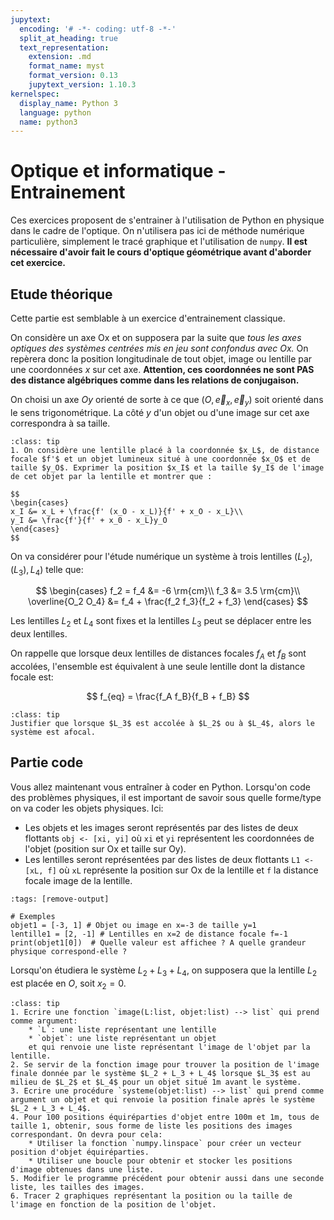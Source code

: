 ```yaml
---
jupytext:
  encoding: '# -*- coding: utf-8 -*-'
  split_at_heading: true
  text_representation:
    extension: .md
    format_name: myst
    format_version: 0.13
    jupytext_version: 1.10.3
kernelspec:
  display_name: Python 3
  language: python
  name: python3
---
```


# Optique et informatique - Entrainement

Ces exercices proposent de s'entrainer à l'utilisation de Python en physique dans le cadre de l'optique. On n'utilisera pas ici de méthode numérique particulière, simplement le tracé graphique et l'utilisation de `numpy`. __Il est nécessaire d'avoir fait le cours d'optique géométrique avant d'aborder cet exercice.__

## Etude théorique
Cette partie est semblable à un exercice d'entrainement classique.

On considère un axe Ox et on supposera par la suite que _tous les axes optiques des systèmes centrées mis en jeu sont confondus avec Ox._ On repèrera donc la position longitudinale de tout objet, image ou lentille par une coordonnées $x$ sur cet axe. __Attention, ces coordonnées ne sont PAS des distance algébriques comme dans les relations de conjugaison.__

On choisi un axe $Oy$ orienté de sorte à ce que $(O, \overrightarrow{e}_x, \overrightarrow{e}_y)$ soit orienté dans le sens trigonométrique. La côté $y$ d'un objet ou d'une image sur cet axe correspondra à sa taille.

````{admonition} Mise en équation
:class: tip
1. On considère une lentille placé à la coordonnée $x_L$, de distance focale $f'$ et un objet lumineux situé à une coordonnée $x_O$ et de taille $y_O$. Exprimer la position $x_I$ et la taille $y_I$ de l'image de cet objet par la lentille et montrer que :

$$
\begin{cases}
x_I &= x_L + \frac{f' (x_O - x_L)}{f' + x_O - x_L}\\
y_I &= \frac{f'}{f' + x_0 - x_L}y_O
\end{cases}
$$
````

On va considérer pour l'étude numérique un système à trois lentilles $(L_2), (L_3), L_4)$ telle que:

$$
\begin{cases}
f_2 = f_4 &= -6 \rm{cm}\\
f_3 &= 3.5 \rm{cm}\\
\overline{O_2 O_4} &= f_4 + \frac{f_2 f_3}{f_2 + f_3}
\end{cases}
$$

Les lentilles $L_2$ et $L_4$ sont fixes et la lentilles $L_3$ peut se déplacer entre les deux lentilles.

On rappelle que lorsque deux lentilles de distances focales $f_A$ et $f_B$ sont accolées, l'ensemble est équivalent à une seule lentille dont la distance focale est:

$$
f_{eq} = \frac{f_A f_B}{f_B + f_B}
$$

````{admonition} Cas extrêmes.
:class: tip
Justifier que lorsque $L_3$ est accolée à $L_2$ ou à $L_4$, alors le système est afocal.
````

## Partie code
Vous allez maintenant vous entraîner à coder en Python. Lorsqu'on code des problèmes physiques, il est important de savoir sous quelle forme/type on va coder les objets physiques. Ici:
* Les objets et les images seront représentés par des listes de deux flottants `obj <- [xi, yi]` où `xi` et `yi` représentent les coordonnées de l'objet (position sur Ox et taille sur Oy).
* Les lentilles seront représentées par des listes de deux flottants `L1 <- [xL, f]` où `xL` représente la position sur Ox de la lentille et `f` la distance focale image de la lentille.

```{code-cell} ipython3
:tags: [remove-output]

# Exemples
objet1 = [-3, 1] # Objet ou image en x=-3 de taille y=1
lentille1 = [2, -1] # Lentilles en x=2 de distance focale f=-1
print(objet1[0])  # Quelle valeur est affichee ? A quelle grandeur physique correspond-elle ?
```

Lorsqu'on étudiera le système $L_2 + L_3 + L_4$, on supposera que la lentille $L_2$ est placée en $O$, soit $x_2 = 0$.

````{admonition} Codons
:class: tip
1. Ecrire une fonction `image(L:list, objet:list) --> list` qui prend comme argument:
    * `L`: une liste représentant une lentille
    * `objet`: une liste représentant un objet  
    et qui renvoie une liste représentant l'image de l'objet par la lentille.
2. Se servir de la fonction image pour trouver la position de l'image finale donnée par le système $L_2 + L_3 + L_4$ lorsque $L_3$ est au milieu de $L_2$ et $L_4$ pour un objet situé 1m avant le système.
3. Ecrire une procédure `systeme(objet:list) --> list` qui prend comme argument un objet et qui renvoie la position finale après le système $L_2 + L_3 + L_4$.
4. Pour 100 positions équiréparties d'objet entre 100m et 1m, tous de taille 1, obtenir, sous forme de liste les positions des images correspondant. On devra pour cela:
    * Utiliser la fonction `numpy.linspace` pour créer un vecteur position d'objet équiréparties.
    * Utiliser une boucle pour obtenir et stocker les positions d'image obtenues dans une liste.
5. Modifier le programme précédent pour obtenir aussi dans une seconde liste, les tailles des images.
6. Tracer 2 graphiques représentant la position ou la taille de l'image en fonction de la position de l'objet.
````
